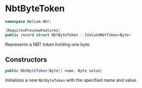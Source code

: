 # NbtByteToken

~~~cs
namespace Helium.Nbt;

[RequiresPreviewFeatures]
public record struct NbtByteToken : IValuedNbtToken<Byte>
~~~

Represents a NBT token holding one byte.

## Constructors

~~~cs
public NbtByteToken(Byte[] name, Byte value)
~~~

Initializes a new `NbtByteToken` with the specified name and value.